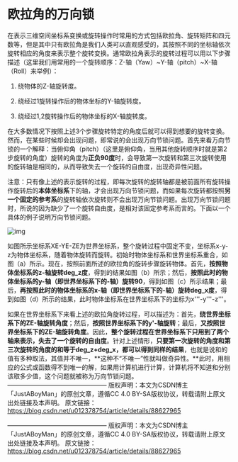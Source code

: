 # 欧拉角的万向锁

在表示三维空间坐标系变换或旋转操作时常用的方式包括欧拉角、旋转矩阵和四元数等，但是其中只有欧拉角是我们人类可以直观感受的，其按照不同的坐标轴依次旋转相应的角度来表示整个旋转变换。通常欧拉角表示的旋转过程可以用以下步骤描述（这里我们用常用的一个旋转顺序：Z-轴（Yaw）~Y-轴（pitch）~X-轴（Roll）来举例）：

1. 绕物体的Z-轴旋转度。

2. 绕经过1旋转操作后的物体坐标的Y-轴旋转度。

3. 绕经过1,2旋转操作后的物体坐标的X-轴旋转度。

  

  

在大多数情况下按照上述3个步骤旋转特定的角度后就可以得到想要的旋转变换。然而，在某些时候却会出现问题，即常说的会出现万向节锁问题。首先来看万向节锁的一个解释：当俯仰角（pitch）（这里是俯仰角，当用其他旋转顺序时就是第2步旋转的角度）旋转的角度为**正负90度**时，会导致第一次旋转和第三次旋转使用的旋转轴是相同的，从而导致失去一个旋转的自由度，出现奇异性问题。

注意：只有像上述的表示旋转的过程，即每次旋转的旋转轴都是被前面所有旋转操作旋转后的**本体坐标系**下的轴，才会出现万向节锁问题，而如果每次旋转都按照**另一个固定的参考系**的旋转轴依次旋转则不会出现万向节锁问题。出现万向节锁问题时，所说的因为缺少了一个旋转自由度，是相对该固定参考系而言的。下面以一个具体的例子说明万向节锁问题。

![img](https://img-blog.csdnimg.cn/20190317225823879.png?x-oss-process=image/watermark,type_ZmFuZ3poZW5naGVpdGk,shadow_10,text_aHR0cHM6Ly9ibG9nLmNzZG4ubmV0L3UwMTIzNzg3NTQ=,size_16,color_FFFFFF,t_70)

如图所示坐标系XE-YE-ZE为世界坐标系，整个旋转过程中固定不变，坐标系x-y-z为物体坐标系，随着物体旋转而旋转。初始时物体坐标系和世界坐标系重合，如图（a）所示。现在，按照前面所述的欧拉角的旋转步骤旋转物体。首先，**按照物体坐标系的z-轴旋转deg_z度**，得到的结果如图（b）所示；然后，**按照此时的物体坐标系的y-轴（即世界坐标系下的-轴）旋转90**，得到如图（c）所示结果；最后，**再按照此时的物体坐标系的x-轴（即世界坐标系下的-轴）旋转deg_x度**，得到如图（d）所示的结果，此时物体坐标系在世界坐标系下的坐标为x'''-y'''-z'''。

如果在世界坐标系下来看上述的欧拉角旋转过程，可以描述为：首先，**绕世界坐标系下的ZE-轴旋转角度**；然后，**按照世界坐标系下的y'-轴旋转**；最后，**又按照世界坐标系下的ZE-轴旋转角度**。因此，**整个旋转过程在世界坐标系下只用到了两个轴来表示，失去了一个旋转的自由度**。针对上述情形，**只要第一次旋转的角度和第三次旋转的角度的和等于deg_z+deg_x，都可以得到同样的结果**，也就是说和的值有多种取法，其值并不唯一，**这种不“不唯一”性就叫做奇异性。**此时，用相应的公式或函数得不到唯一的解，如果用计算机进行计算，计算机将不知道和分别该取多少值，这个问题就被称为万向节锁问题。
————————————————
版权声明：本文为CSDN博主「JustABoyMan」的原创文章，遵循CC 4.0 BY-SA版权协议，转载请附上原文出处链接及本声明。
原文链接：https://blog.csdn.net/u012378754/article/details/88627965



————————————————
版权声明：本文为CSDN博主「JustABoyMan」的原创文章，遵循CC 4.0 BY-SA版权协议，转载请附上原文出处链接及本声明。
原文链接：https://blog.csdn.net/u012378754/article/details/88627965